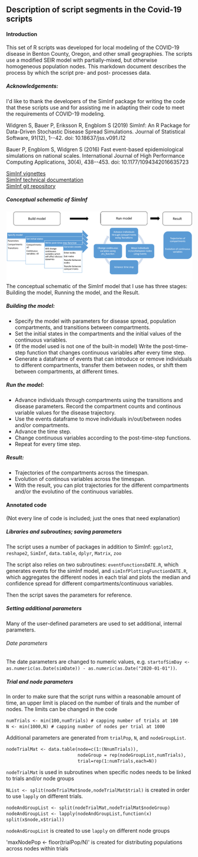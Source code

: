## Description of script segments in the Covid-19 scripts
#### Introduction
This set of R scripts was developed for local modeling of the COVID-19 disease in Benton County, Oregon, and other small geographies. The scripts use a modified SEIR model with partially-mixed, but otherwise homogeneous population nodes. This markdown document describes the process by which the script pre- and post- processes data.

##### Acknowledgements:
I'd like to thank the developers of the SimInf package for writing the code that these scripts use and for assisting me in adapting their code to meet the requirements of COVID-19 modeling.  

Widgren S, Bauer P, Eriksson R, Engblom S (2019) SimInf: An R Package for Data-Driven Stochastic Disease Spread Simulations. Journal of Statistical Software, 91(12), 1--42. doi: 10.18637/jss.v091.i12  

Bauer P, Engblom S, Widgren S (2016) Fast event-based epidemiological simulations on national scales. International Journal of High Performance Computing Applications, 30(4), 438--453. doi: 10.1177/1094342016635723

[SimInf vignettes](https://cran.r-project.org/web/packages/SimInf/vignettes/SimInf.pdf)  
[SimInf technical documentation](https://cran.r-project.org/web/packages/SimInf/SimInf.pdf)  
[SimInf git repository](https://github.com/stewid/SimInf)

##### Conceptual schematic of SimInf
![Conceptual schematic of SimInf](images/simInfSchematic.png)
The conceptual schematic of the SimInf model that I use has three stages: Building the model, Running the model, and the Result.
##### Building the model:
- Specify the model with parameters for disease spread, population compartments, and transitions between compartments.
- Set the initial states in the compartments and the initial values of the continuous variables.
- (If the model used is not one of the built-in model) Write the post-time-step function that changes continuous variables after every time step.
- Generate a dataframe of events that can introduce or remove individuals to different compartments, transfer them between nodes, or shift them between compartments, at different times.
##### Run the model:
- Advance individuals through compartments using the transitions and disease parameters. Record the compartment counts and continous variable values for the disease trajectory.
- Use the events dataframe to move individuals in/out/between nodes and/or compartments.
- Advance the time step.
- Change continuous variables according to the post-time-step functions.
- Repeat for every time step.
##### Result:
- Trajectories of the compartments across the timespan.
- Evolution of continous variables across the timespan.
- With the result, you can plot trajectories for the different compartments and/or the evolutino of the continuous variables.

#### Annotated code
(Not every line of code is included; just the ones that need explanation)
##### Libraries and subroutines; saving parameters
The script uses a number of packages in addition to SimInf:
`ggplot2`, `reshape2`, `SimInf`, `data.table`, `dplyr`, `Matrix`, `zoo`  

The script also relies on two subroutines: `eventFunctionsDATE.R`, which generates events for the simInf model, and `simInfPlottingFunctionDATE.R`, which aggregates the different nodes in each trial and plots the median and confidence spread for different compartments/continuous variables.  

Then the script saves the parameters for reference.

##### Setting additional parameters
Many of the user-defined parameters are used to set additional, internal parameters.

###### Date parameters
The date parameters are changed to numeric values, e.g. `startofSimDay <- as.numeric(as.Date(simDate)) - as.numeric(as.Date("2020-01-01"))`.

##### Trial and node parameters
In order to make sure that the script runs within a reasonable amount of time, an upper limit is placed on the number of tirals and the number of nodes. The limits can be changed in the code
```
numTrials <- min(100,numTrials) # capping number of trials at 100
N <- min(1000,N) # capping number of nodes per trial at 1000
```
Additional parameters are generated from `trialPop`, `N`, and `nodeGroupList`.
```
nodeTrialMat <- data.table(node=c(1:(NnumTrials)),
                           nodeGroup = rep(nodeGroupList,numTrials),
                           trial=rep(1:numTrials,each=N))
```
`nodeTrialMat` is used in subroutines when specific nodes needs to be linked to trials and/or node groups  

`NList <- split(nodeTrialMat$node,nodeTrialMat$trial)` is created in order to use `lapply` on different trials.
```
nodeAndGroupList <- split(nodeTrialMat,nodeTrialMat$nodeGroup)
nodeAndGroupList <- lapply(nodeAndGroupList,function(x) split(x$node,x$trial))
```
`nodeAndGroupList` is created to use `lapply` on different node groups  

'maxNodePop <- floor(trialPop/N)' is created for distributing populations across nodes within trials
